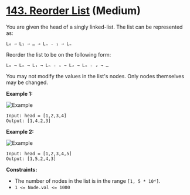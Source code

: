 # [143. Reorder List][link] (Medium)

[link]: https://leetcode.com/problems/reorder-list/

You are given the head of a singly linked-list. The list can be represented as:

```text
L₀ → L₁ → … → Lₙ ₋ ₁ → Lₙ
```

Reorder the list to be on the following form:

```text
L₀ → Lₙ → L₁ → Lₙ ₋ ₁ → L₂ → Lₙ ₋ ₂ → …
```

You may not modify the values in the list's nodes. Only nodes themselves may be changed.

**Example 1:**

![Example](https://assets.leetcode.com/uploads/2021/03/04/reorder1linked-list.jpg)

```text
Input: head = [1,2,3,4]
Output: [1,4,2,3]
```

**Example 2:**

![Example](https://assets.leetcode.com/uploads/2021/03/09/reorder2-linked-list.jpg)

```text
Input: head = [1,2,3,4,5]
Output: [1,5,2,4,3]
```

**Constraints:**

- The number of nodes in the list is in the range `[1, 5 * 10⁴]`.
- `1 <= Node.val <= 1000`
